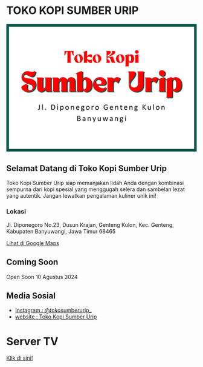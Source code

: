 <h1>TOKO KOPI SUMBER URIP</h1>
<img src='Sumber Urip (150 x 100 px)_20240724_103931_0000.jpg'/>
<h2>Selamat Datang di Toko Kopi Sumber Urip</h2>
<p>Toko Kopi Sumber Urip siap memanjakan lidah Anda dengan kombinasi sempurna dari kopi spesial yang menggugah selera dan sambelan lezat yang autentik. Jangan lewatkan pengalaman kuliner unik ini!</p>
<h3>Lokasi</h3>
<p>Jl. Diponegoro No.23, Dusun Krajan, Genteng Kulon, Kec. Genteng, Kabupaten Banyuwangi, Jawa Timur 68465</p>
<p><a href="https://g.co/kgs/kMr159o">Lihat di Google Maps</a></p>
<h2>Coming Soon</h1>
<p>Open Soon 10 Agustus 2024</p>
<h2>Media Sosial</h2>
<ul>
  <li> <a href="https://www.instagram.com/tokosumberurip_?igsh=MmljeDZmemR1aHF6">Instagram : @tokosumberurip_</a></li>
  <li><a href="https://tokosumberurip.rivaldyalfi.com">website  : Toko Kopi Sumber Urip</a></li>
</ul>

<h1>Server TV</h1>
<p><a href='https://github.com/Shysondiamond/CDNTV/tree/main'>Klik di sini!</a></p>

